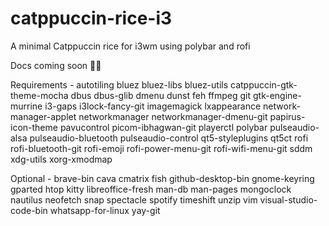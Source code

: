 # catppuccin-rice-i3
 A minimal Catppuccin rice for i3wm using polybar and rofi


Docs coming soon 👀👀

Requirements - 
 autotiling
 bluez
 bluez-libs
 bluez-utils
 catppuccin-gtk-theme-mocha
 dbus
 dbus-glib
 dmenu
 dunst
 feh
 ffmpeg
 git
 gtk-engine-murrine
 i3-gaps
 i3lock-fancy-git
 imagemagick
 lxappearance
 network-manager-applet
 networkmanager
 networkmanager-dmenu-git
 papirus-icon-theme
 pavucontrol
 picom-ibhagwan-git
 playerctl
 polybar
 pulseaudio-alsa
 pulseaudio-bluetooth
 pulseaudio-control
 qt5-styleplugins
 qt5ct
 rofi
 rofi-bluetooth-git
 rofi-emoji
 rofi-power-menu-git
 rofi-wifi-menu-git
 sddm
 xdg-utils
 xorg-xmodmap
 
 Optional - 
  brave-bin
  cava
  cmatrix
  fish
  github-desktop-bin
  gnome-keyring
  gparted
  htop
  kitty
  libreoffice-fresh
  man-db
  man-pages
  mongoclock
  nautilus
  neofetch
  snap
  spectacle
  spotify
  timeshift
  unzip
  vim
  visual-studio-code-bin
  whatsapp-for-linux
  yay-git
